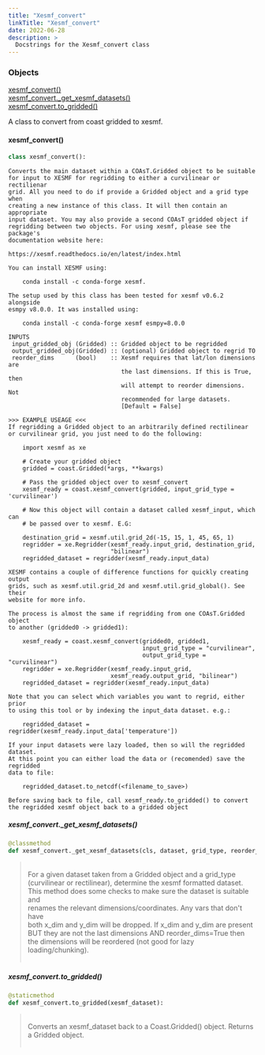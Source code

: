 ```yaml
---
title: "Xesmf_convert"
linkTitle: "Xesmf_convert"
date: 2022-06-28
description: >
  Docstrings for the Xesmf_convert class
---
```

### Objects

[xesmf_convert()](#xesmf_convert)<br />
[xesmf_convert._get_xesmf_datasets()](#xesmf_convert_get_xesmf_datasets)<br />
[xesmf_convert.to_gridded()](#xesmf_convertto_gridded)<br />

A class to convert from coast gridded to xesmf.
#### xesmf_convert()
```python
class xesmf_convert():
```

```
Converts the main dataset within a COAsT.Gridded object to be suitable
for input to XESMF for regridding to either a curvilinear or rectilienar
grid. All you need to do if provide a Gridded object and a grid type when
creating a new instance of this class. It will then contain an appropriate
input dataset. You may also provide a second COAsT gridded object if
regridding between two objects. For using xesmf, please see the package's
documentation website here:

https://xesmf.readthedocs.io/en/latest/index.html

You can install XESMF using:

    conda install -c conda-forge xesmf.

The setup used by this class has been tested for xesmf v0.6.2 alongside
esmpy v8.0.0. It was installed using:

    conda install -c conda-forge xesmf esmpy=8.0.0

INPUTS
 input_gridded_obj (Gridded) :: Gridded object to be regridded
 output_gridded_obj(Gridded) :: (optional) Gridded object to regrid TO
 reorder_dims      (bool)    :: Xesmf requires that lat/lon dimensions are
                                the last dimensions. If this is True, then
                                will attempt to reorder dimensions. Not
                                recommended for large datasets.
                                [Default = False]

>>> EXAMPLE USEAGE <<<
If regridding a Gridded object to an arbitrarily defined rectilinear
or curvilinear grid, you just need to do the following:

    import xesmf as xe

    # Create your gridded object
    gridded = coast.Gridded(*args, **kwargs)

    # Pass the gridded object over to xesmf_convert
    xesmf_ready = coast.xesmf_convert(gridded, input_grid_type = 'curvilinear')

    # Now this object will contain a dataset called xesmf_input, which can
    # be passed over to xesmf. E.G:

    destination_grid = xesmf.util.grid_2d(-15, 15, 1, 45, 65, 1)
    regridder = xe.Regridder(xesmf_ready.input_grid, destination_grid,
                             "bilinear")
    regridded_dataset = regridder(xesmf_ready.input_data)

XESMF contains a couple of difference functions for quickly creating output
grids, such as xesmf.util.grid_2d and xesmf.util.grid_global(). See their
website for more info.

The process is almost the same if regridding from one COAsT.Gridded object
to another (gridded0 -> gridded1):

    xesmf_ready = coast.xesmf_convert(gridded0, gridded1,
                                      input_grid_type = "curvilinear",
                                      output_grid_type = "curvilinear")
    regridder = xe.Regridder(xesmf_ready.input_grid,
                             xesmf_ready.output_grid, "bilinear")
    regridded_dataset = regridder(xesmf_ready.input_data)

Note that you can select which variables you want to regrid, either prior
to using this tool or by indexing the input_data dataset. e.g.:

    regridded_dataset = regridder(xesmf_ready.input_data['temperature'])

If your input datasets were lazy loaded, then so will the regridded dataset.
At this point you can either load the data or (recomended) save the regridded
data to file:

    regridded_dataset.to_netcdf(<filename_to_save>)

Before saving back to file, call xesmf_ready.to_gridded() to convert
the regridded xesmf object back to a gridded object
```

##### xesmf_convert._get_xesmf_datasets()
```python
@classmethod
def xesmf_convert._get_xesmf_datasets(cls, dataset, grid_type, reorder_dims=False):
```
> <br />
> For a given dataset taken from a Gridded object and a grid_type<br />
> (curvilinear or rectilinear), determine the xesmf formatted dataset.<br />
> This method does some checks to make sure the dataset is suitable and<br />
> renames the relevant dimensions/coordinates. Any vars that don't have<br />
> both x_dim and y_dim will be dropped. If x_dim and y_dim are present<br />
> BUT they are not the last dimensions AND reorder_dims=True then<br />
> the dimensions will be reordered (not good for lazy loading/chunking).<br />
> <br />
##### xesmf_convert.to_gridded()
```python
@staticmethod
def xesmf_convert.to_gridded(xesmf_dataset):
```
> <br />
> Converts an xesmf_dataset back to a Coast.Gridded() object. Returns<br />
> a Gridded object.<br />
> <br />